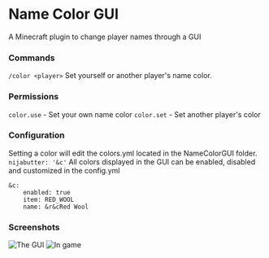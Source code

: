 # Name Color GUI
A Minecraft plugin to change player names through a GUI

### Commands
`/color <player>`
Set yourself or another player's name color.

### Permissions
`color.use` - Set your own name color
`color.set` - Set another player's color

### Configuration
Setting a color will edit the colors.yml located in the NameColorGUI folder.
`nijabutter: '&c'`
All colors displayed in the GUI can be enabled, disabled and customized in the config.yml
```
&c:
	enabled: true
	item: RED_WOOL
	name: &r&cRed Wool
```
### Screenshots
![](https://i.imgur.com/3enwPjs.png "The GUI")
![](https://i.imgur.com/bSwvfJ8.png "In game")
